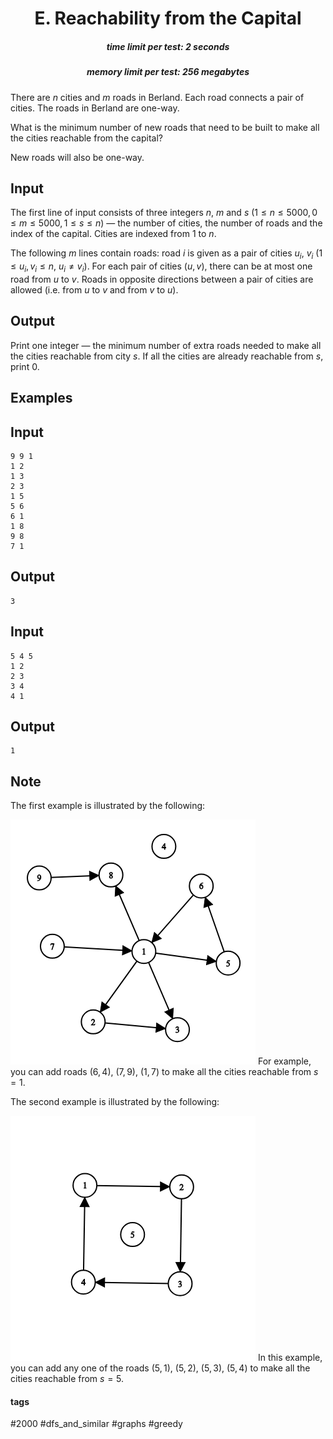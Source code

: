 <h1 style='text-align: center;'> E. Reachability from the Capital</h1>

<h5 style='text-align: center;'>time limit per test: 2 seconds</h5>
<h5 style='text-align: center;'>memory limit per test: 256 megabytes</h5>

There are $n$ cities and $m$ roads in Berland. Each road connects a pair of cities. The roads in Berland are one-way.

What is the minimum number of new roads that need to be built to make all the cities reachable from the capital?

New roads will also be one-way.

## Input

The first line of input consists of three integers $n$, $m$ and $s$ ($1 \le n \le 5000, 0 \le m \le 5000, 1 \le s \le n$) — the number of cities, the number of roads and the index of the capital. Cities are indexed from $1$ to $n$.

The following $m$ lines contain roads: road $i$ is given as a pair of cities $u_i$, $v_i$ ($1 \le u_i, v_i \le n$, $u_i \ne v_i$). For each pair of cities $(u, v)$, there can be at most one road from $u$ to $v$. Roads in opposite directions between a pair of cities are allowed (i.e. from $u$ to $v$ and from $v$ to $u$).

## Output

Print one integer — the minimum number of extra roads needed to make all the cities reachable from city $s$. If all the cities are already reachable from $s$, print 0.

## Examples

## Input


```
9 9 1  
1 2  
1 3  
2 3  
1 5  
5 6  
6 1  
1 8  
9 8  
7 1  

```
## Output


```
3  

```
## Input


```
5 4 5  
1 2  
2 3  
3 4  
4 1  

```
## Output


```
1  

```
## Note

The first example is illustrated by the following:

 ![](images/ca82fd99eef303ec98f01d9cd1817ce73f8b26e4.png) For example, you can add roads ($6, 4$), ($7, 9$), ($1, 7$) to make all the cities reachable from $s = 1$.

The second example is illustrated by the following:

 ![](images/cc217a38f5d6dc7f528e4e6297a6ebc899806c92.png) In this example, you can add any one of the roads ($5, 1$), ($5, 2$), ($5, 3$), ($5, 4$) to make all the cities reachable from $s = 5$.



#### tags 

#2000 #dfs_and_similar #graphs #greedy 